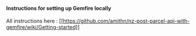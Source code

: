 #### Instructions for setting up Gemfire locally 

All instructions here : [[https://github.com/amithn/nz-post-parcel-api-with-gemfire/wiki/Getting-started]]
